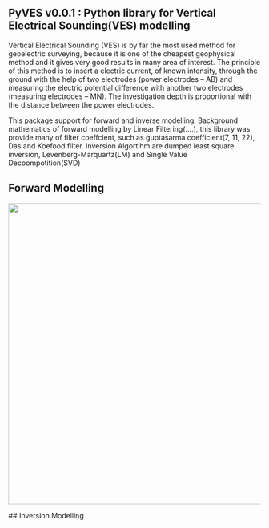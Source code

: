 ## PyVES v0.0.1 : Python library for Vertical Electrical Sounding(VES) modelling

Vertical Electrical Sounding (VES) is by far the most used method for geoelectric surveying, because it is one of the cheapest geophysical method and it gives very good results in many area of interest. The principle of this method is to insert a electric current, of known intensity, through the ground with the help of two electrodes (power electrodes – AB) and measuring the electric potential difference with another two electrodes (measuring electrodes – MN). The investigation depth is proportional with the distance between the power electrodes.

This package support for forward and inverse modelling. Background mathematics of forward modelling by Linear Filtering(....), this library was provide many of filter coeffcient, such as guptasarma coefficient(7, 11, 22), Das and Koefood filter. Inversion Algortihm are dumped least square inversion, Levenberg-Marquartz(LM) and Single Value Decoompotition(SVD)


## Forward Modelling
<p align="center">
  <img width="600" height="600" src="https://blog.minitab.com/hubfs/Imported_Blog_Media/flp_linear.gif">
</p>
## Inversion Modelling

